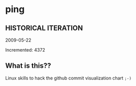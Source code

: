 # ping

## HISTORICAL ITERATION
2009-05-22

Incremented: 4372

## What is this?? 
Linux skills to hack the github commit visualization chart `;-)`
